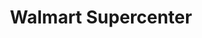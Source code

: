 ---
title: "Walmart Supercenter"
url: /pensacola/walmart-supercenter-north-navy-boulevard/
shop: supermarket
---